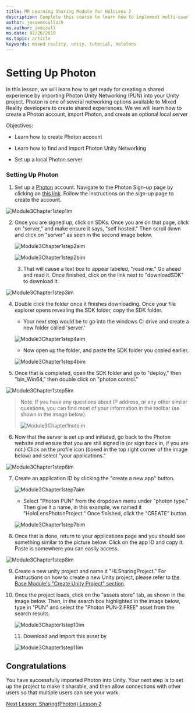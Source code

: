 ```yaml
---
title: MR Learning Sharing Module for HoloLens 2
description: Complete this course to learn how to implement multi-user shared experiences within a HoloLens 2 application.
author: jessemcculloch
ms.author: jemccull
ms.date: 02/26/2019
ms.topic: article
keywords: mixed reality, unity, tutorial, hololens
---
```


# Setting Up Photon

In this lesson, we will learn how to get ready for creating a shared experience by importing Photon Unity Networking (PUN) into your Unity project. Photon is one of several networking options available to Mixed Reality developers to create shared experiences. We we will learn how to create a Photon account, import Photon, and create an optional local server

Objectives:

* Learn how to create Photon account

* Learn how to find and import Photon Unity Networking

* Set up a local Photon server

  

### Setting Up Photon

1. Set up a [Photon](https://dashboard.photonengine.com/en-US/Account/SignUp) account. Navigate to the Photon Sign-up page by clicking on [this link](https://dashboard.photonengine.com/en-US/Account/SignUp). Follow the instructions on the sign-up page to create the account. 
   

![Module3Chapter1step1im](images/module3chapter1step1im.PNG)

2. Once you are signed up, click on SDKs. Once you are on that page, click on "server," and make ensure it says, "self hosted." Then scroll down and click on "server" as seen in the second image below.

   

   ![Module3Chapter1step2aim](images/module3chapter1step2aim.PNG)

   ![Module3Chapter1step2bim](images/module3chapter1step2bim.PNG)
   
   3. That will cause a text box to appear labeled, "read me." Go ahead and read it. Once finished, click on the link next to "downloadSDK" to download it.


![Module3Chapter1step3im](images/module3chapter1step3im.PNG)

4. Double click the folder once it finishes downloading.  Once your file explorer opens revealing the SDK folder, copy the SDK folder.
   
   - Your next step would be to go into the windows C: drive and create a new folder called 'server.'
   
   ![Module3Chapter1step4aim](images/module3chapter1step4aim.PNG)
   
   - Now open up the folder, and paste the SDK folder you copied earlier.
   
   ![Module3Chapter1step4bim](images/module3chapter1step4bim.PNG)
   
5. Once that is completed, open the SDK folder and go to "deploy," then "bin_Win64," then double click on "photon control."


![Module3Chapter1step5im](images/module3chapter1step5im.PNG)

> Note: If you have any questions about IP address, or any other similar questions, you can find most of your information in the toolbar (as shown in the image below).
>
> ![Module3Chapter1noteim](images/module3chapter1noteim.PNG)

6. Now that the server is set up and initiated, go back to the Photon website and ensure that you are still signed in (or sign back in, if you are not.) Click on the profile icon (boxed in the top right corner of the image below) and select "your applications."
   

![Module3Chapter1step6im](images/module3chapter1step6im.PNG)

7. Create an application ID by clicking the "create a new app" button.

   ![Module3Chapter1step7aim](images/module3chapter1step7aim.PNG)

   - Select "Photon PUN" from the dropdown menu under "photon type." Then give it a name, in this example, we named it "HoloLensPhotonProject." Once finished, click the "CREATE" button.

   ![Module3Chapter1step7bim](images/module3chapter1step7bim.PNG)

8. Once that is done, return to your applications page and you should see something similar to the picture below. Click on the app ID and copy it. Paste is somewhere you can easily access.  
   

![Module3Chapter1step8im](images/module3chapter1step8im.PNG)

9. Create a new unity project and name it "HLSharingProject." For instructions on how to create a new Unity project, please refer to [the Base Module's "Create Unity Project" section](https://docs.microsoft.com/en-us/windows/mixed-reality/mrlearning-base-ch1#create-new-unity-project). 


10. Once the project loads, click on the "assets store" tab, as shown in the image below. Then, in the search box highlighted in the image below, type in "PUN" and select the "Photon PUN-2 FREE" asset from the search results. 

    ![Module3Chapter1step10im](images/module3chapter1step10im.PNG)
    
    11. Download and import this asset by
    
    ![Module3Chapter1step11im](images/module3chapter1step11im.PNG)

## Congratulations

You have successfully imported Photon into Unity. Your next step is to set up the project to make it sharable, and then allow connections with other users so that multiple users can see your work. 

[Next Lesson: Sharing(Photon) Lesson 2](mrlearning-sharing(photon)-ch2.md)

